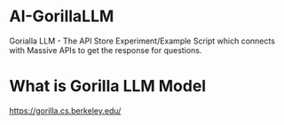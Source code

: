 # AI-GorillaLLM
Gorialla LLM - The API Store Experiment/Example Script which connects with Massive APIs to get the response for questions.

# What is Gorilla LLM Model
https://gorilla.cs.berkeley.edu/

